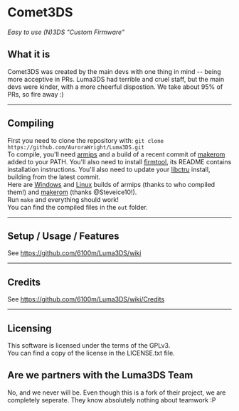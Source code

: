 # Comet3DS
*Easy to use (N)3DS "Custom Firmware"*

## What it is

Comet3DS was created by the main devs with one thing in mind -- being more acceptive in PRs. Luma3DS had terrible and cruel staff, but the main devs were kinder, with a more cheerful dispostion. We take about 95% of PRs, so fire away :)

---

## Compiling

First you need to clone the repository with: `git clone https://github.com/AuroraWright/Luma3DS.git`  
To compile, you'll need [armips](https://github.com/Kingcom/armips) and a build of a recent commit of [makerom](https://github.com/profi200/Project_CTR) added to your PATH. You'll also need to install [firmtool](https://github.com/TuxSH/firmtool), its README contains installation instructions.
You'll also need to update your [libctru](https://github.com/smealum/ctrulib) install, building from the latest commit.  
Here are [Windows](https://buildbot.orphis.net/armips/) and [Linux](https://mega.nz/#!uQ1T1IAD!Q91O0e12LXKiaXh_YjXD3D5m8_W3FuMI-hEa6KVMRDQ) builds of armips (thanks to who compiled them!) and [makerom](https://github.com/Steveice10/buildtools/tree/master/3ds) (thanks @Steveice10!).   
Run `make` and everything should work!  
You can find the compiled files in the `out` folder.

---

## Setup / Usage / Features

See https://github.com/6100m/Luma3DS/wiki

---

## Credits

See https://github.com/6100m/Luma3DS/wiki/Credits

---

## Licensing

This software is licensed under the terms of the GPLv3.  
You can find a copy of the license in the LICENSE.txt file.

## Are we partners with the Luma3DS Team

No, and we never will be. Even though this is a fork of their project, we are completely seperate. They know absolutely nothing about teamwork :P
